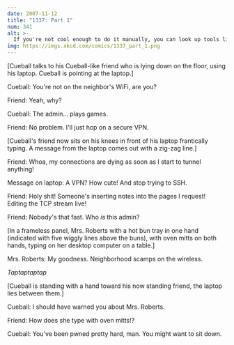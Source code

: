 ```yaml
---
date: 2007-11-12
title: "1337: Part 1"
num: 341
alt: >-
  If you're not cool enough to do it manually, you can look up tools like Upside-Down-Ternet for playing games with people on your wifi.
img: https://imgs.xkcd.com/comics/1337_part_1.png
---
```

[Cueball talks to his Cueball-like friend who is lying down on the floor, using his laptop. Cueball is pointing at the laptop.]

Cueball: You're not on the neighbor's WiFi, are you?

Friend: Yeah, why?

Cueball: The admin... plays games.

Friend: No problem. I'll just hop on a secure VPN.

[Cueball's friend now sits on his knees in front of his laptop frantically typing. A message from the laptop comes out with a zig-zag line.]

Friend: Whoa, my connections are dying as soon as I start to tunnel anything!

Message on laptop: A VPN? How cute! And stop trying to SSH.

Friend: Holy shit! Someone's inserting notes into the pages I request! Editing the TCP stream live!

Friend: Nobody's that fast. Who *is* this admin?

[In a frameless panel, Mrs. Roberts with a hot bun tray in one hand (indicated with five wiggly lines above the buns), with oven mitts on both hands, typing on her desktop computer on a table.]

Mrs. Roberts: My goodness. Neighborhood scamps on the wireless.

*Taptaptaptap*

[Cueball is standing with a hand toward his now standing friend, the laptop lies between them.]

Cueball: I should have warned you about Mrs. Roberts.

Friend: How does she type with oven mitts!?

Cueball: You've been pwned pretty hard, man. You might want to sit down.